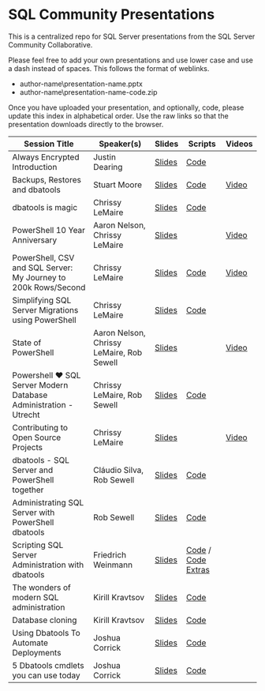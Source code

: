 # SQL Community Presentations

This is a centralized repo for SQL Server presentations from the SQL Server Community Collaborative.

Please feel free to add your own presentations and use lower case and use a dash instead of spaces. This follows the format of weblinks.

* author-name\presentation-name.pptx
* author-name\presentation-name-code.zip

Once you have uploaded your presentation, and optionally, code, please update this index in alphabetical order. Use the raw links so that the presentation downloads directly to the browser.

| Session Title  | Speaker(s) | Slides | Scripts | Videos |
| ------------- | ------------- | ------------- | ------------- | ------------- |
|Always Encrypted Introduction | Justin Dearing | [Slides](https://github.com/sqlcollaborative/community-presentations/raw/master/justin-dearing/always-encrypted-intro.pptx) | [Code](https://github.com/sqlcollaborative/community-presentations/raw/master/justin-dearing/always-encrypted-intro.ipynv) |
|Backups, Restores and dbatools | Stuart Moore | [Slides](https://github.com/sqlcollaborative/community-presentations/raw/master/stuart-moore/backups-restores-and-dbatools.pptx) | [Code](https://github.com/sqlcollaborative/community-presentations/raw/master/stuart-moore/backups-restores-and-dbatools-scripts.zip) | [Video](https://www.youtube.com/watch?v=-q074XVYVPw) |
| dbatools is magic  | Chrissy LeMaire | [Slides](https://github.com/sqlcollaborative/community-presentations/raw/master/chrissy-lemaire/dbatools-is-magic.pptx) | [Code](https://github.com/sqlcollaborative/community-presentations/raw/master/chrissy-lemaire/journey-to-200k-rows-sec-code.zip) |
| PowerShell 10 Year Anniversary  | Aaron Nelson, Chrissy LeMaire | [Slides](https://github.com/sqlcollaborative/community-presentations/raw/master/chrissy-lemaire-aaron-nelson/powershell-10th-anniversary.pptx) |  | [Video](https://channel9.msdn.com/Events/PowerShell-Team/PowerShell-10-Year-Anniversary/SQL-Server-Cmdlets-and-Community-Involvement)
| PowerShell, CSV and SQL Server: My Journey to 200k Rows/Second  | Chrissy LeMaire | [Slides](https://github.com/sqlcollaborative/community-presentations/raw/master/chrissy-lemaire/journey-to-200k-rows-sec.pptx) | [Code](https://github.com/sqlcollaborative/community-presentations/raw/master/chrissy-lemaire/journey-to-200k-rows-sec-code.zip) | [Video](https://www.youtube.com/watch?v=Tz7A0vfZpRo)
| Simplifying SQL Server Migrations using PowerShell | Chrissy LeMaire | [Slides](https://github.com/sqlcollaborative/community-presentations/raw/master/chrissy-lemaire/simplifying-sql-server-migrations-using-powershell.pptx) | [Code](https://github.com/sqlcollaborative/community-presentations/raw/master/chrissy-lemaire/simplifying-sql-server-migrations-using-powershell-code.zip) |
| State of PowerShell  | Aaron Nelson, Chrissy LeMaire, Rob Sewell | [Slides](https://github.com/sqlcollaborative/community-presentations/blob/master/rob-sewell-chrissy-lemaire/powershell-%E2%9D%A4-sql-server-modern-database-administration.pptx) |  | [Video](https://www.youtube.com/watch?v=rc6lwiTE9GI)
| Powershell ❤ SQL Server Modern Database Administration - Utrecht | Chrissy LeMaire, Rob Sewell | [Slides](https://github.com/sqlcollaborative/community-presentations/raw/master/aaron-nelson-chrissy-lemaire-rob-sewell/state-of-powershell-july-2016.pptx)  | [Code](https://github.com/sqlcollaborative/community-presentations/raw/master/rob-sewell-chrissy-lemaire/powershell-%E2%9D%A4-sql-server-modern-database-administration.zip) | |
|Contributing to Open Source Projects  | Chrissy LeMaire | [Slides](https://github.com/sqlcollaborative/community-presentations/raw/master/chrissy-lemaire/contributing-github.pptx) | | [Video](https://www.youtube.com/watch?v=-OJdRhfV4Xg) |
|dbatools - SQL Server and PowerShell together | Cláudio Silva, Rob Sewell | [Slides](https://github.com/sqlcollaborative/community-presentations/raw/master/claudio-silva-rob-sewell/dbatools-SQL-Server-and-PowerShell-together.pptx) | [Code](https://github.com/sqlcollaborative/community-presentations/raw/master/claudio-silva-rob-sewell/Demo.ps1) | |
|Administrating SQL Server with PowerShell dbatools | Rob Sewell | [Slides](https://github.com/sqlcollaborative/community-presentations/raw/master/rob-sewell/dbatools.pptx) | [Code](https://github.com/sqlcollaborative/community-presentations/raw/master/rob-sewell/Demo.ps1) | |
|Scripting SQL Server Administration with dbatools | Friedrich Weinmann | [Slides](https://github.com/sqlcollaborative/community-presentations/raw/master/fred/2017-10-13-pass-chapter-memphis-presentation/scripting-sql-server-administration-with-dbatools.pptx) | [Code](https://github.com/sqlcollaborative/community-presentations/raw/master/fred/2017-10-13-pass-chapter-memphis-presentation/pass-memphis-2017-10-12.ps1) / [Code Extras](https://github.com/sqlcollaborative/community-presentations/raw/master/fred/2017-10-13-pass-chapter-memphis-presentation/pass-memphis-2017-10-12-extras.ps1) | |
| The wonders of modern SQL administration | Kirill Kravtsov | [Slides](https://github.com/sqlcollaborative/community-presentations/raw/master/kirill-kravtsov/The%20wonders%20of%20modern%20SQL%20administration/The%20wonders%20of%20modern%20SQL%20administration.pptx) | [Code](https://github.com/sqlcollaborative/community-presentations/raw/master/kirill-kravtsov/The%20wonders%20of%20modern%20SQL%20administration/wonders.ps1)  |  |
| Database cloning | Kirill Kravtsov | [Slides](https://github.com/sqlcollaborative/community-presentations/raw/master/kirill-kravtsov/Database%20cloning/database%20cloning.pptx) | [Code](https://github.com/sqlcollaborative/community-presentations/raw/master/kirill-kravtsov/Database%20cloning/Database%20cloning.zip)  |  |
| Using Dbatools To Automate Deployments | Joshua Corrick | [Slides](https://github.com/sqlcollaborative/community-presentations/raw/master/josh-corrick/UsingDbatoolsToAutomateDeployments.pptx) | [Code](https://github.com/sqlcollaborative/community-presentations/raw/master/josh-corrick/Demo.ps1)  |  |
| 5 Dbatools cmdlets you can use today | Joshua Corrick | [Slides](https://github.com/sqlcollaborative/community-presentations/raw/master/josh-corrick/$5-Dbatools-cmdlets-you-can-use-now.pptx) | [Code](https://github.com/sqlcollaborative/community-presentations/raw/master/josh-corrick/5-Dbatools-cmdlets-you-can-use-now.ps1)  |  |
